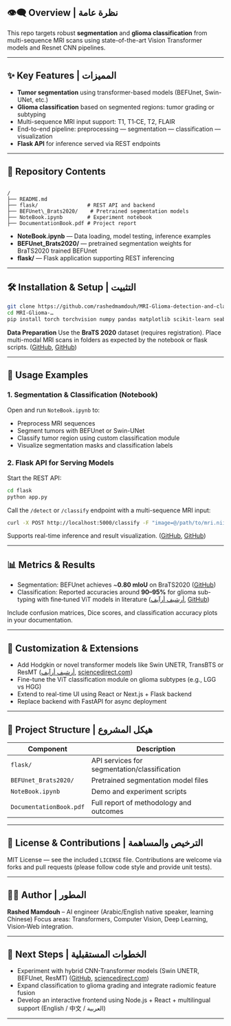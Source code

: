 ## 👁️‍🗨️ Overview | نظرة عامة

This repo targets robust **segmentation** and **glioma classification** from multi-sequence MRI scans using state-of-the-art Vision Transformer models and Resnet CNN pipelines.  

---

## ✨ Key Features | المميزات

- **Tumor segmentation** using transformer-based models (BEFUnet, Swin-UNet, etc.) 
- **Glioma classification** based on segmented regions: tumor grading or subtyping  
- Multi-sequence MRI input support: T1, T1‑CE, T2, FLAIR
- End-to-end pipeline: preprocessing — segmentation — classification — visualization  
- **Flask API** for inference served via REST endpoints

---

## 📂 Repository Contents

```

/
├── README.md
├── flask/                # REST API and backend
├── BEFUnet\_Brats2020/    # Pretrained segmentation models
├── NoteBook.ipynb        # Experiment notebook
├── DocumentationBook.pdf # Project report

````

- **NoteBook.ipynb** — Data loading, model testing, inference examples  
- **BEFUnet_Brats2020/** — pretrained segmentation weights for BraTS2020 trained BEFUnet  
- **flask/** — Flask application supporting REST inferencing

---

## 🛠️ Installation & Setup | التثبيت

```bash
git clone https://github.com/rashedmamdouh/MRI-Glioma-detection-and-classification-using-vision-transformers.git
cd MRI-Glioma-…‍
pip install torch torchvision numpy pandas matplotlib scikit-learn seaborn tqdm h5py nibabel opencv-python scipy keras timm einops datasets tensorboardX simpleitk medpy fastapi flask transformers
````

**Data Preparation**
Use the **BraTS 2020** dataset (requires registration). Place multi-modal MRI scans in folders as expected by the notebook or flask scripts. ([GitHub][1], [GitHub][2])

---

## 🚀 Usage Examples

### 1. Segmentation & Classification (Notebook)

Open and run `NoteBook.ipynb` to:

* Preprocess MRI sequences
* Segment tumors with BEFUnet or Swin-UNet
* Classify tumor region using custom classification module
* Visualize segmentation masks and classification labels

### 2. Flask API for Serving Models

Start the REST API:

```bash
cd flask
python app.py
```

Call the `/detect` or `/classify` endpoint with a multi-sequence MRI input:

```bash
curl -X POST http://localhost:5000/classify -F "image=@/path/to/mri.nii"
```

Supports real-time inference and result visualization. ([GitHub][3], [GitHub][1])

---

## 📊 Metrics & Results

* Segmentation: BEFUnet achieves \~**0.80 mIoU** on BraTS2020 ([GitHub][2])
* Classification: Reported accuracies around **90–95%** for glioma sub-typing with fine‑tuned ViT models in literature ([أرشيف أرآيف][4], [GitHub][5])

Include confusion matrices, Dice scores, and classification accuracy plots in your documentation.

---

## 🧩 Customization & Extensions

* Add Hodgkin or novel transformer models like Swin UNETR, TransBTS or ResMT ([أرشيف أرآيف][6], [sciencedirect.com][7])
* Fine-tune the ViT classification module on glioma subtypes (e.g., LGG vs HGG)
* Extend to real-time UI using React or Next.js + Flask backend
* Replace backend with FastAPI for async deployment

---

## 📃 Project Structure | هيكل المشروع

| Component               | Description                                  |
| ----------------------- | -------------------------------------------- |
| `flask/`                | API services for segmentation/classification |
| `BEFUnet_Brats2020/`    | Pretrained segmentation model files          |
| `NoteBook.ipynb`        | Demo and experiment scripts                  |
| `DocumentationBook.pdf` | Full report of methodology and outcomes      |

---

## 📝 License & Contributions | الترخيص والمساهمة

MIT License — see the included `LICENSE` file.
Contributions are welcome via forks and pull requests (please follow code style and provide unit tests).

---

## 👨‍💻 Author | المطور

**Rashed Mamdouh** – AI engineer (Arabic/English native speaker, learning Chinese)
Focus areas: Transformers, Computer Vision, Deep Learning, Vision‑Web integration.

---

## 🔭 Next Steps | الخطوات المستقبلية

* Experiment with hybrid CNN-Transformer models (Swin UNETR, BEFUnet, ResMT) ([GitHub][2], [sciencedirect.com][7])
* Expand classification to glioma grading and integrate radiomic feature fusion
* Develop an interactive frontend using Node.js + React + multilingual support (English / 中文 / العربية)

---

[1]: https://github.com/rashedmamdouh/MRI-Glioma-detection-and-classification-using-vision-transformers?utm_source=chatgpt.com "rashedmamdouh/MRI-Glioma-detection-and-classification-using-vision ..."
[2]: https://github.com/OptimusAI01/Brain-MRI-Segmentation?utm_source=chatgpt.com "GitHub - OptimusAI01/Brain-MRI-Segmentation"
[3]: https://github.com/ousidus/glioma-detection-visual-transformers?utm_source=chatgpt.com "ousidus/glioma-detection-visual-transformers - GitHub"
[4]: https://arxiv.org/abs/2502.20715?utm_source=chatgpt.com "Glioma Classification using Multi-sequence MRI and Novel Wavelets-based ..."
[5]: https://github.com/saraaburomoh/Fine-tuning-VIT-on-MRI-images?utm_source=chatgpt.com "Fine-tuning Vision Transformer (ViT) on MRI Images - GitHub"
[6]: https://arxiv.org/abs/2103.04430?utm_source=chatgpt.com "TransBTS: Multimodal Brain Tumor Segmentation Using Transformer"
[7]: https://www.sciencedirect.com/science/article/pii/S0045790624006724?utm_source=chatgpt.com "ResMT: A hybrid CNN-transformer framework for glioma grading with 3D MRI"
